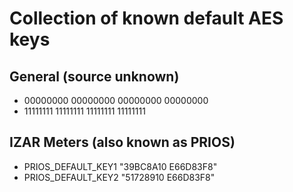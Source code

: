 # Collection of known default AES keys

## General (source unknown)

+ 00000000 00000000 00000000 00000000
+ 11111111 11111111 11111111 11111111

## IZAR Meters (also known as PRIOS)

+ PRIOS_DEFAULT_KEY1 "39BC8A10 E66D83F8"
+ PRIOS_DEFAULT_KEY2 "51728910 E66D83F8"
